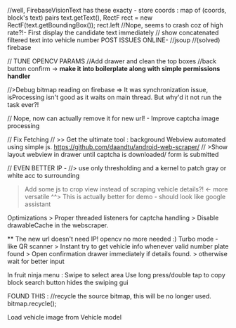//well, FirebaseVisionText has these exacty  - store coords : map of (coords, block's text) pairs
	text.getText(), RectF rect = new RectF(text.getBoundingBox()); rect.left
//Nope, seems to crash coz of high rate?!-  First display the candidate text immediately
// show concatenated filtered text into vehicle number
POST ISSUES ONLINE-
//jsoup
//(solved) firebase

// TUNE OPENCV PARAMS
//Add drawer and clean the top boxes
//back button confirm 
	-> **make it into boilerplate along with simple permissions handler**

//>Debug bitmap reading on firebase	=> It was synchronization issue, isProcessing isn't good as it waits on main thread. But why'd it not run the task ever?!

// Nope, now can actually remove it for new url! - Improve captcha image processing

// Fix Fetching 
	// >> Get the ultimate tool : background Webview automated using simple js.
		https://github.com/daandtu/android-web-scraper/
	//	>Show layout webview in drawer until captcha is downloaded/ form is submitted

// EVEN BETTER IP -
	//> use only thresholding and a kernel to patch gray or white acc to surrounding

> Add some js to crop view instead of scraping vehicle details?! <- more versatile
 	^^> This is actually better for demo - should look like google assistant

Optimizations
	> Proper threaded listeners for captcha handling
	> Disable drawableCache in the webscraper.

** The new url doesn't need IP! opencv no more needed :)
Turbo mode - like QR scanner
	> Instant try to get vehicle info whenever valid number plate found
	> Open confirmation drawer immediately if details found.
	> otherwise wait for better input


In fruit ninja menu :
	Swipe to select area
	Use long press/double tap to copy block
	search button hides the swiping gui

FOUND THIS : 
//recycle the source bitmap, this will be no longer used.
bitmap.recycle();

Load vehicle image from Vehicle model
